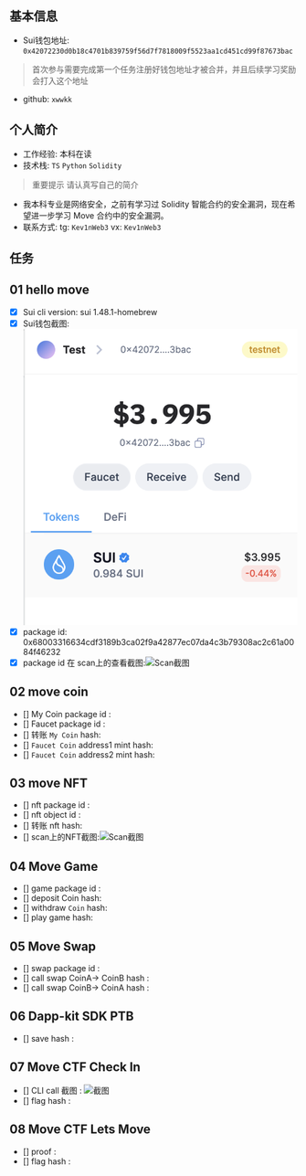 ## 基本信息
- Sui钱包地址: `0x42072230d0b18c4701b839759f56d7f7818009f5523aa1cd451cd99f87673bac`
> 首次参与需要完成第一个任务注册好钱包地址才被合并，并且后续学习奖励会打入这个地址
- github: `xwwkk`

## 个人简介
- 工作经验: 本科在读
- 技术栈: `TS` `Python` `Solidity`
> 重要提示 请认真写自己的简介
- 我本科专业是网络安全，之前有学习过 Solidity 智能合约的安全漏洞，现在希望进一步学习 Move 合约中的安全漏洞。
- 联系方式: tg: `Kev1nWeb3` vx: `Kev1nWeb3`

## 任务

##   01 hello move  
- [x] Sui cli version: sui 1.48.1-homebrew
- [x] Sui钱包截图: ![Sui钱包截图](./images/wallet.png)
- [x] package id:  0x68003316634cdf3189b3ca02f9a42877ec07da4c3b79308ac2c61a0084f46232
- [x] package id 在 scan上的查看截图:![Scan截图](./images/task01.png)

##   02 move coin
- [] My Coin package id : 
- [] Faucet package id : 
- [] 转账 `My Coin` hash:
- [] `Faucet Coin` address1 mint hash:
- [] `Faucet Coin` address2 mint hash:

##   03 move NFT
- [] nft package id :
- [] nft object id : 
- [] 转账 nft  hash:
- [] scan上的NFT截图:![Scan截图](./images/你的图片地址)

##   04 Move Game
- [] game package id :
- [] deposit Coin hash:
- [] withdraw `Coin` hash:
- [] play game hash:

##   05 Move Swap
- [] swap package id :
- [] call swap CoinA-> CoinB  hash :
- [] call swap CoinB-> CoinA  hash :

##   06 Dapp-kit SDK PTB
- [] save hash :

##   07 Move CTF Check In
- [] CLI call 截图 : ![截图](./images/你的图片地址)
- [] flag hash :

##   08 Move CTF Lets Move
- [] proof : 
- [] flag hash :

